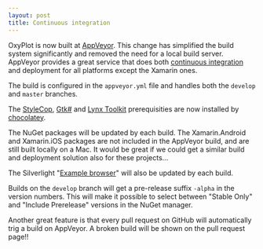 ```yaml
---
layout: post
title: Continuous integration
---
```


OxyPlot is now built at [AppVeyor][appveyor]. This change has simplified the build system significantly and removed the need for a local build server. AppVeyor provides a great service that does both [continuous integration][ci] and deployment for all platforms except the Xamarin ones.

The build is configured in the `appveyor.yml` file and handles both the `develop` and `master` branches.

The [StyleCop][stylecop], [Gtk#][gtksharp] and [Lynx Toolkit][lynx-toolkit] prerequisities are now installed by [chocolatey][chocolatey].

The NuGet packages will be updated by each build. The Xamarin.Android and Xamarin.iOS packages are not included in the AppVeyor build, and are still built locally on a Mac. It would be great if we could get a similar build and deployment solution also for these projects...

The Silverlight "[Example browser][examplebrowser]" will also be updated by each build.

Builds on the `develop` branch will get a pre-release suffix `-alpha` in the version numbers. This will make it possible to select between "Stable Only" and "Include Prerelease" versions in the NuGet manager.

Another great feature is that every pull request on GitHub will automatically trig a build on AppVeyor. A broken build will be shown on the pull request page!!

[appveyor]: http://appveyor.com/
[ci]: http://en.wikipedia.org/wiki/Continuous_integration
[oxyplot-ci]: https://ci.appveyor.com/project/objorke/oxyplot
[chocolatey]: http://chocolatey.org/
[stylecop]: http://stylecop.codeplex.com/
[gtksharp]: http://www.mono-project.com/docs/gui/gtksharp/
[lynx-toolkit]: https://github.com/objorke/lynx-toolkit/
[examplebrowser]: http://resources.oxyplot.org/examplebrowser/